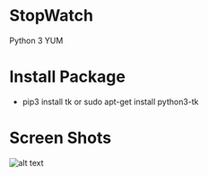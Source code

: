 # StopWatch
Python 3 YUM

# Install Package
- pip3 install tk or sudo apt-get install python3-tk

# Screen Shots
![alt text](https://github.com/ugurkan-coder00/StopWatc/blob/[main]/ScreenShot-1.png?raw=true)


